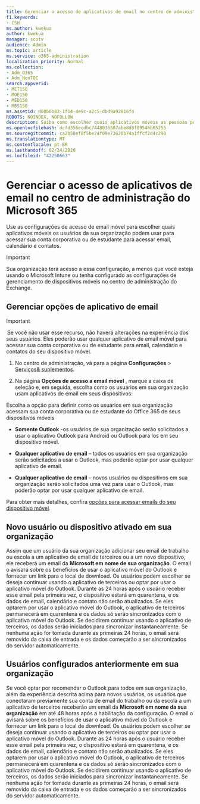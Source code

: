 ```yaml
---
title: Gerenciar o acesso de aplicativos de email no centro de administração do Microsoft 365
f1.keywords:
- CSH
ms.author: kwekua
author: kwekua
manager: scotv
audience: Admin
ms.topic: article
ms.service: o365-administration
localization_priority: Normal
ms.collection:
- Adm_O365
- Adm_NonTOC
search.appverid:
- MET150
- MOE150
- MED150
- MBS150
ms.assetid: d00b6b83-1f14-4e9c-a2c5-dbd9a92816f4
ROBOTS: NOINDEX, NOFOLLOW
description: Saiba como escolher quais aplicativos móveis as pessoas podem usar para acessar email, calendário e contatos.
ms.openlocfilehash: dcfd356ecdbc7448036507abe8d8f09546b05255
ms.sourcegitcommit: ca2b58ef8f5be24f09e73620b74a1ffcf2d4c290
ms.translationtype: MT
ms.contentlocale: pt-BR
ms.lasthandoff: 02/24/2020
ms.locfileid: "42250663"
---
```

# <a name="manage-email-app-access-in-the-microsoft-365-admin-center"></a>Gerenciar o acesso de aplicativos de email no centro de administração do Microsoft 365

Use as configurações de acesso de email móvel para escolher quais aplicativos móveis os usuários da sua organização podem usar para acessar sua conta corporativa ou de estudante para acessar email, calendário e contatos.
  
> [!IMPORTANT]
> Sua organização terá acesso a essa configuração, a menos que você esteja usando o Microsoft Intune ou tenha configurado as configurações de gerenciamento de dispositivos móveis no centro de administração do Exchange. 
  
## <a name="manage-email-app-options"></a>Gerenciar opções de aplicativo de email

> [!IMPORTANT]
>  Se você não usar esse recurso, não haverá alterações na experiência dos seus usuários. Eles poderão usar qualquer aplicativo de email móvel para acessar sua conta corporativa ou de estudante para email, calendário e contatos do seu dispositivo móvel. 
    
1. No centro de administração, vá para a página **Configurações** \> <a href="https://go.microsoft.com/fwlink/p/?linkid=2053743" target="_blank">Serviços&amp; suplementos</a>. 

2. Na página **Opções de acesso a email móvel** , marque a caixa de seleção e, em seguida, escolha como os usuários em sua organização usam aplicativos de email em seus dispositivos:
  
Escolha a opção para definir como os usuários em sua organização acessam sua conta corporativa ou de estudante do Office 365 de seus dispositivos móveis
  
- **Somente Outlook** -os usuários de sua organização serão solicitados a usar o aplicativo Outlook para Android ou Outlook para Ios em seu dispositivo móvel. 
    
- **Qualquer aplicativo de email** – todos os usuários em sua organização serão solicitados a usar o Outlook, mas poderão optar por usar qualquer aplicativo de email. 
    
- **Qualquer aplicativo de email** – novos usuários ou dispositivos em sua organização serão solicitados uma vez para usar o Outlook, mas poderão optar por usar qualquer aplicativo de email. 
    
Para obter mais detalhes, confira [opções para acessar emails do seu dispositivo móvel](access-email-from-a-mobile-device.md).
  
## <a name="new-user-or-device-is-activated-in-your-organization"></a>Novo usuário ou dispositivo ativado em sua organização

Assim que um usuário da sua organização adicionar seu email de trabalho ou escola a um aplicativo de email de terceiros ou a um novo dispositivo, ele receberá um email da **Microsoft em nome de sua organização**. O email o avisará sobre os benefícios de usar o aplicativo móvel do Outlook e fornecer um link para o local de download. Os usuários podem escolher se deseja continuar usando o aplicativo de terceiros ou optar por usar o aplicativo móvel do Outlook. Durante as 24 horas após o usuário receber esse email pela primeira vez, o dispositivo estará em quarentena, e os dados de email, calendário e contato não serão atualizados. Se eles optarem por usar o aplicativo móvel do Outlook, o aplicativo de terceiros permanecerá em quarentena e os dados só serão sincronizados com o aplicativo móvel do Outlook. Se decidirem continuar usando o aplicativo de terceiros, os dados serão iniciados para sincronizar instantaneamente. Se nenhuma ação for tomada durante as primeiras 24 horas, o email será removido da caixa de entrada e os dados começarão a ser sincronizados do servidor automaticamente.
  
## <a name="previously-configured-users-in-your-organization"></a>Usuários configurados anteriormente em sua organização

Se você optar por recomendar o Outlook para todos em sua organização, além da experiência descrita acima para novos usuários, os usuários que conectaram previamente sua conta de email do trabalho ou da escola a um aplicativo de terceiros receberão um email da **Microsoft em nome da sua organização** em até 48 horas após a habilitação da configuração. O email o avisará sobre os benefícios de usar o aplicativo móvel do Outlook e fornecer um link para o local de download. Os usuários podem escolher se deseja continuar usando o aplicativo de terceiros ou optar por usar o aplicativo móvel do Outlook. Durante as 24 horas após o usuário receber esse email pela primeira vez, o dispositivo estará em quarentena, e os dados de email, calendário e contato não serão atualizados. Se eles optarem por usar o aplicativo móvel do Outlook, o aplicativo de terceiros permanecerá em quarentena e os dados só serão sincronizados com o aplicativo móvel do Outlook. Se decidirem continuar usando o aplicativo de terceiros, os dados serão iniciados para sincronizar instantaneamente. Se nenhuma ação for tomada durante as primeiras 24 horas, o email será removido da caixa de entrada e os dados começarão a ser sincronizados do servidor automaticamente. 
  

